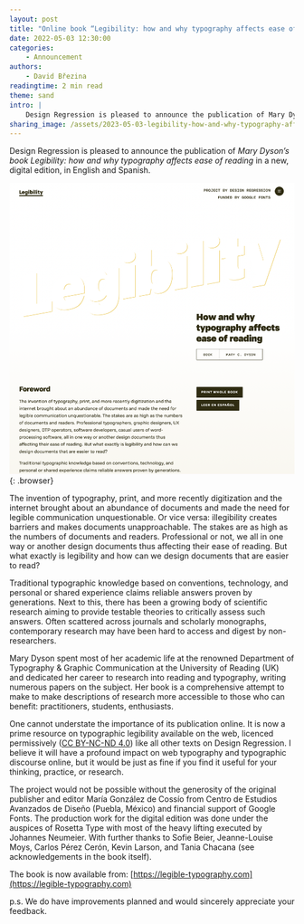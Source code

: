 ```yaml
---
layout: post
title: "Online book “Legibility: how and why typography affects ease of reading” by Mary Dyson"
date: 2022-05-03 12:30:00
categories:
    - Announcement
authors:
    - David Březina
readingtime: 2 min read
theme: sand
intro: |
    Design Regression is pleased to announce the publication of Mary Dyson’s book Legibility: how and why typography affects ease of reading in a new, digital edition, in English and Spanish.
sharing_image: /assets/2023-05-03-legibility-how-and-why-typography-affects-ease-of-reading/sharing_image.png
---
```


Design Regression is pleased to announce the publication of *Mary Dyson’s book Legibility: how and why typography affects ease of reading* in a new, digital edition, in English and Spanish.

![A screenshot of the English version of the book](/assets/2023-05-03-legibility-how-and-why-typography-affects-ease-of-reading/DysonMary_Legibility_screenshot.png){: .browser}

The invention of typography, print, and more recently digitization and the internet brought about an abundance of documents and made the need for legible communication unquestionable. Or vice versa: illegibility creates barriers and makes documents unapproachable. The stakes are as high as the numbers of documents and readers. Professional or not, we all in one way or another design documents thus affecting their ease of reading. But what exactly is legibility and how can we design documents that are easier to read?

Traditional typographic knowledge based on conventions, technology, and personal or shared experience claims reliable answers proven by generations. Next to this, there has been a growing body of scientific research aiming to provide testable theories to critically assess such answers. Often scattered across journals and scholarly monographs, contemporary research may have been hard to access and digest by non-researchers.

Mary Dyson spent most of her academic life at the renowned Department of Typography & Graphic Communication at the University of Reading (UK) and dedicated her career to research into reading and typography, writing numerous papers on the subject. Her book is a comprehensive attempt to make to make descriptions of research more accessible to those who can benefit: practitioners, students, enthusiasts.

One cannot understate the importance of its publication online. It is now a prime resource on typographic legibility available on the web, licenced permissively ([CC BY-NC-ND 4.0](https://creativecommons.org/licenses/by-nc-nd/4.0/)) like all other texts on Design Regression. I believe it will have a profound impact on web typography and typographic discourse online, but it would be just as fine if you find it useful for your thinking, practice, or research.

The project would not be possible without the generosity of the original publisher and editor María González de Cossío from Centro de Estudios Avanzados de Diseño (Puebla, México) and financial support of Google Fonts. The production work for the digital edition was done under the auspices of Rosetta Type with most of the heavy lifting executed by Johannes Neumeier. With further thanks to Sofie Beier, Jeanne-Louise Moys, Carlos Pérez Cerón, Kevin Larson, and Tania Chacana (see acknowledgements in the book itself).

The book is now available from: [https://legible-typography.com](https://legible-typography.com)

p.s. We do have improvements planned and would sincerely appreciate your feedback.
